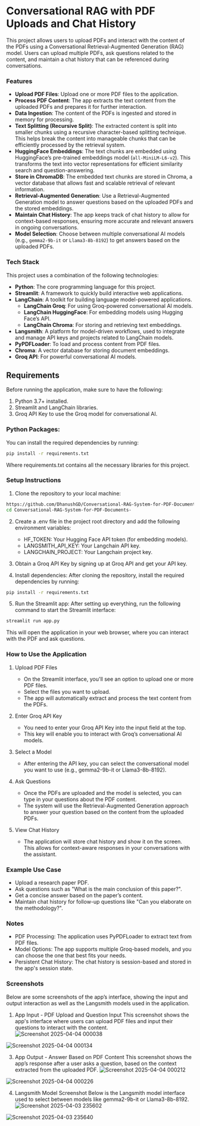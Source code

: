 # Conversational RAG with PDF Uploads and Chat History
This project allows users to upload PDFs and interact with the content of the PDFs using a Conversational Retrieval-Augmented Generation (RAG) model. Users can upload multiple PDFs, ask questions related to the content, and maintain a chat history that can be referenced during conversations.

### Features
- **Upload PDF Files**: Upload one or more PDF files to the application.
- **Process PDF Content**: The app extracts the text content from the uploaded PDFs and prepares it for further interaction.
- **Data Ingestion**: The content of the PDFs is ingested and stored in memory for processing.
- **Text Splitting (Recursive Split)**: The extracted content is split into smaller chunks using a recursive character-based splitting technique. This helps break the content into manageable chunks that can be efficiently processed by the retrieval system.
- **HuggingFace Embeddings**: The text chunks are embedded using HuggingFace’s pre-trained embeddings model (`all-MiniLM-L6-v2`). This transforms the text into vector representations for efficient similarity search and question-answering.
- **Store in ChromaDB**: The embedded text chunks are stored in Chroma, a vector database that allows fast and scalable retrieval of relevant information.
- **Retrieval-Augmented Generation**: Use a Retrieval-Augmented Generation model to answer questions based on the uploaded PDFs and the stored embeddings.
- **Maintain Chat History**: The app keeps track of chat history to allow for context-based responses, ensuring more accurate and relevant answers in ongoing conversations.
- **Model Selection**: Choose between multiple conversational AI models (e.g., `gemma2-9b-it` or `Llama3-8b-8192`) to get answers based on the uploaded PDFs.


### Tech Stack
This project uses a combination of the following technologies:
- **Python**: The core programming language for this project.
- **Streamlit**: A framework to quickly build interactive web applications.
- **LangChain**: A toolkit for building language model-powered applications.
  - **LangChain Groq**: For using Groq-powered conversational AI models.
  - **LangChain HuggingFace**: For embedding models using Hugging Face’s API.
  - **LangChain Chroma**: For storing and retrieving text embeddings.
- **Langsmith**: A platform for model-driven workflows, used to integrate and manage API keys and projects related to LangChain models.
- **PyPDFLoader**: To load and process content from PDF files.
- **Chroma**: A vector database for storing document embeddings.
- **Groq API**: For powerful conversational AI models.
  
## Requirements
Before running the application, make sure to have the following:
1. Python 3.7+ installed.
2. Streamlit and LangChain libraries.
3. Groq API Key to use the Groq model for conversational AI.

### Python Packages:
You can install the required dependencies by running:

```bash
pip install -r requirements.txt
```
Where requirements.txt contains all the necessary libraries for this project.

### Setup Instructions
1. Clone the repository to your local machine:
```bash
https://github.com/DhanushGD/Conversational-RAG-System-for-PDF-Documents-
cd Conversational-RAG-System-for-PDF-Documents-
```

2. Create a .env file in the project root directory and add the following environment variables:
    - HF_TOKEN: Your Hugging Face API token (for embedding models).
    - LANGSMITH_API_KEY: Your Langchain API key.
    - LANGCHAIN_PROJECT: Your Langchain project key.

3. Obtain a Groq API Key by signing up at Groq API and get your API key.

4. Install dependencies:
After cloning the repository, install the required dependencies by running:
```bash
pip install -r requirements.txt
```

5. Run the Streamlit app:
After setting up everything, run the following command to start the Streamlit interface:
```bash
streamlit run app.py
```
This will open the application in your web browser, where you can interact with the PDF and ask questions.

### How to Use the Application
1. Upload PDF Files
    - On the Streamlit interface, you'll see an option to upload one or more PDF files.
    - Select the files you want to upload.
    - The app will automatically extract and process the text content from the PDFs.

2. Enter Groq API Key
    - You need to enter your Groq API Key into the input field at the top.
    - This key will enable you to interact with Groq’s conversational AI models.

3. Select a Model
    - After entering the API key, you can select the conversational model you want to use (e.g., gemma2-9b-it or Llama3-8b-8192).

4. Ask Questions
    - Once the PDFs are uploaded and the model is selected, you can type in your questions about the PDF content.
    - The system will use the Retrieval-Augmented Generation approach to answer your question based on the content from the uploaded PDFs.

5. View Chat History
    - The application will store chat history and show it on the screen. This allows for context-aware responses in your conversations with the assistant.

### Example Use Case
- Upload a research paper PDF.
- Ask questions such as "What is the main conclusion of this paper?".
- Get a concise answer based on the paper’s content.
- Maintain chat history for follow-up questions like "Can you elaborate on the methodology?".

### Notes
- PDF Processing: The application uses PyPDFLoader to extract text from PDF files.
- Model Options: The app supports multiple Groq-based models, and you can choose the one that best fits your needs.
- Persistent Chat History: The chat history is session-based and stored in the app's session state.

### Screenshots
Below are some screenshots of the app’s interface, showing the input and output interaction as well as the Langsmith models used in the application.

1. App Input - PDF Upload and Question Input
This screenshot shows the app's interface where users can upload PDF files and input their questions to interact with the content.
![Screenshot 2025-04-04 000038](https://github.com/user-attachments/assets/9559d81a-2b22-4455-90b6-75eb21c6462e)

![Screenshot 2025-04-04 000134](https://github.com/user-attachments/assets/821829c9-8e13-4c9c-84be-a087d2b0f91f)

3. App Output - Answer Based on PDF Content
This screenshot shows the app’s response after a user asks a question, based on the context extracted from the uploaded PDF.
![Screenshot 2025-04-04 000212](https://github.com/user-attachments/assets/2b00a0e0-c866-48c3-a1ba-ad2e8a6c1611)

![Screenshot 2025-04-04 000226](https://github.com/user-attachments/assets/635cff31-dfb1-45cc-988a-bd0a72b6d26f)

4. Langsmith Model Screenshot
Below is the Langsmith model interface used to select between models like gemma2-9b-it or Llama3-8b-8192.
![Screenshot 2025-04-03 235602](https://github.com/user-attachments/assets/2fb12bc1-3106-4109-a0f0-3655483e6f48)

![Screenshot 2025-04-03 235640](https://github.com/user-attachments/assets/c2334fd5-0bce-4667-bcc0-a7a88525708d)



